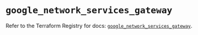 # `google_network_services_gateway`

Refer to the Terraform Registry for docs: [`google_network_services_gateway`](https://registry.terraform.io/providers/hashicorp/google-beta/5.21.0/docs/resources/google_network_services_gateway).
